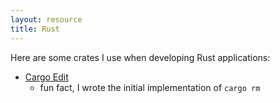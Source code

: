 ```yaml
---
layout: resource
title: Rust
---
```


Here are some crates I use when developing Rust applications:

- [Cargo Edit](https://github.com/killercup/cargo-edit)
  - fun fact, I wrote the initial implementation of `cargo rm`
